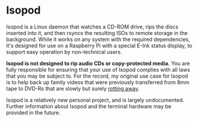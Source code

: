 # Isopod

Isopod is a Linux daemon that watches a CD-ROM drive, rips the discs inserted
into it, and then rsyncs the resulting ISOs to remote storage in the background.
While it works on any system with the required dependencies, it's designed for
use on a Raspberry Pi with a special E-Ink status display, to support easy
operation by non-technical users.

**Isopod is not designed to rip audio CDs or copy-protected media.**
You are fully responsible for ensuring that your use of Isopod complies with all
laws that you may be subject to. For the record, my original use case for Isopod
is to help back up family videos that were previously transferred from 8mm tape
to DVD-Rs that are slowly but surely [rotting away](https://en.wikipedia.org/wiki/Disc_rot).

Isopod is a relatively new personal project, and is largely undocumented.
Further information about Isopod and the terminal hardware may be provided in
the future.
